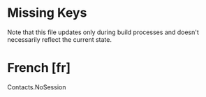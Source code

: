 # Missing Keys
Note that this file updates only during build processes and doesn't necessarily reflect the current state.

# French [fr]
Contacts.NoSession  


